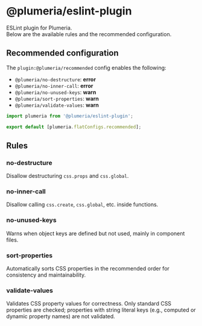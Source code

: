 # @plumeria/eslint-plugin

ESLint plugin for Plumeria.  
Below are the available rules and the recommended configuration.

## Recommended configuration

The `plugin:@plumeria/recommended` config enables the following:

- `@plumeria/no-destructure`: **error**
- `@plumeria/no-inner-call`: **error**
- `@plumeria/no-unused-keys`: **warn**
- `@plumeria/sort-properties`: **warn**
- `@plumeria/validate-values`: **warn**

```js
import plumeria from '@plumeria/eslint-plugin';

export default [plumeria.flatConfigs.recommended];
```

## Rules

### no-destructure

Disallow destructuring `css.props` and `css.global`.

### no-inner-call

Disallow calling `css.create`, `css.global`, etc. inside functions.

### no-unused-keys

Warns when object keys are defined but not used, mainly in component files.

### sort-properties

Automatically sorts CSS properties in the recommended order for consistency and maintainability.

### validate-values

Validates CSS property values for correctness. Only standard CSS properties are checked; properties with string literal keys (e.g., computed or dynamic property names) are not validated.
